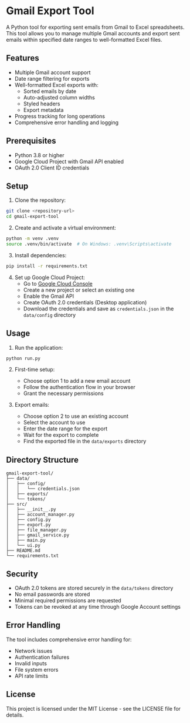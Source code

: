 # Gmail Export Tool

A Python tool for exporting sent emails from Gmail to Excel spreadsheets. This tool allows you to manage multiple Gmail accounts and export sent emails within specified date ranges to well-formatted Excel files.

## Features

- Multiple Gmail account support
- Date range filtering for exports
- Well-formatted Excel exports with:
  - Sorted emails by date
  - Auto-adjusted column widths
  - Styled headers
  - Export metadata
- Progress tracking for long operations
- Comprehensive error handling and logging

## Prerequisites

- Python 3.8 or higher
- Google Cloud Project with Gmail API enabled
- OAuth 2.0 Client ID credentials

## Setup

1. Clone the repository:
```bash
git clone <repository-url>
cd gmail-export-tool
```

2. Create and activate a virtual environment:
```bash
python -m venv .venv
source .venv/bin/activate  # On Windows: .venv\Scripts\activate
```

3. Install dependencies:
```bash
pip install -r requirements.txt
```

4. Set up Google Cloud Project:
   - Go to [Google Cloud Console](https://console.cloud.google.com)
   - Create a new project or select an existing one
   - Enable the Gmail API
   - Create OAuth 2.0 credentials (Desktop application)
   - Download the credentials and save as `credentials.json` in the `data/config` directory

## Usage

1. Run the application:
```bash
python run.py
```

2. First-time setup:
   - Choose option 1 to add a new email account
   - Follow the authentication flow in your browser
   - Grant the necessary permissions

3. Export emails:
   - Choose option 2 to use an existing account
   - Select the account to use
   - Enter the date range for the export
   - Wait for the export to complete
   - Find the exported file in the `data/exports` directory

## Directory Structure

```
gmail-export-tool/
├── data/
│   ├── config/
│   │   └── credentials.json
│   ├── exports/
│   └── tokens/
├── src/
│   ├── __init__.py
│   ├── account_manager.py
│   ├── config.py
│   ├── export.py
│   ├── file_manager.py
│   ├── gmail_service.py
│   ├── main.py
│   └── ui.py
├── README.md
└── requirements.txt
```

## Security

- OAuth 2.0 tokens are stored securely in the `data/tokens` directory
- No email passwords are stored
- Minimal required permissions are requested
- Tokens can be revoked at any time through Google Account settings

## Error Handling

The tool includes comprehensive error handling for:
- Network issues
- Authentication failures
- Invalid inputs
- File system errors
- API rate limits


## License

This project is licensed under the MIT License - see the LICENSE file for details. 
